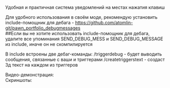 Удобная и практичная система уведомлений на местах нажатия клавиш

Для удобного использования в своём моде, рекомендую установить include-помощник для дебага - https://github.com/atomlin-git/pawn_portfolio_debugmessages <br>
##Если вы не хотите использовать include-помощник для дебага, удалите все упоминания SEND_DEBUG_MESS и SEND_DEBUG_MESSAGE из include, иначе он не скомпилируется

В include встроены две дебаг-команды:
/triggerdebug - будет выводить сообщения, связанные с ваши и триггерами
/createtriggerstext - создаст 3д текст на каждом из триггеров

Видео-демонстрация:  
Скриншоты:
